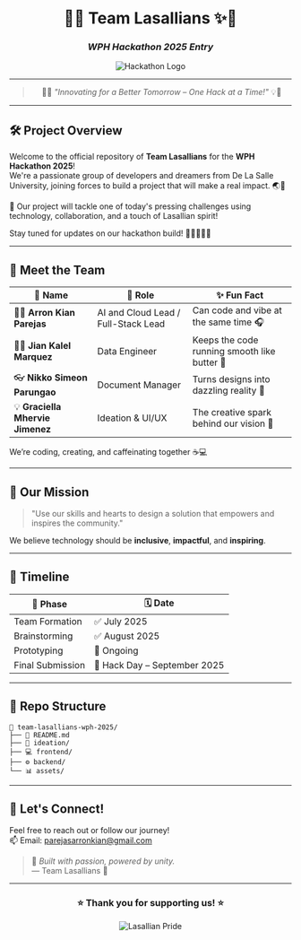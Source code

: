 <div align="center">

# 💚✨ Team Lasallians ✨💚  
### *WPH Hackathon 2025 Entry*

![Hackathon Logo](https://drive.google.com/drive/folders/1afh1_zkWVZKKIpIEaWPwL3P6RWYcEKzn) <!-- You can replace this with your hackathon logo link -->

---

> 🧠💡 *"Innovating for a Better Tomorrow – One Hack at a Time!"* 💡🧠

</div>

---

## 🛠️ Project Overview

Welcome to the official repository of **Team Lasallians** for the **WPH Hackathon 2025**!  
We're a passionate group of developers and dreamers from De La Salle University, joining forces to build a project that will make a real impact. 🌏🚀

🧩 Our project will tackle one of today's pressing challenges using technology, collaboration, and a touch of Lasallian spirit!

Stay tuned for updates on our hackathon build! 🔧👨‍💻👩‍💻

---

## 👥 Meet the Team

| 👤 Name | 💼 Role | ✨ Fun Fact |
|--------|--------|-------------|
| 🧑‍💻 **Arron Kian Parejas** | AI and Cloud Lead / Full-Stack Lead | Can code and vibe at the same time 🎧 |
| 👨‍🔬 **Jian Kalel Marquez** | Data Engineer | Keeps the code running smooth like butter 🧈 |
| 👓 **Nikko Simeon Parungao** | Document Manager | Turns designs into dazzling reality 🌈 |
| 💡 **Graciella Mhervie Jimenez** | Ideation & UI/UX | The creative spark behind our vision 🎨 |

We’re coding, creating, and caffeinating together ☕💻

---

## 🌟 Our Mission

> "Use our skills and hearts to design a solution that empowers and inspires the community."

We believe technology should be **inclusive**, **impactful**, and **inspiring**.

---

## 📅 Timeline

| 📍 Phase | 🗓️ Date |
|---------|----------|
| Team Formation | ✅ July 2025 |
| Brainstorming | ✅ August 2025 |
| Prototyping | 🔄 Ongoing |
| Final Submission | 📌 Hack Day – September 2025 |

---

## 📂 Repo Structure

```
📁 team-lasallians-wph-2025/
├── 📄 README.md
├── 🧠 ideation/
├── 💻 frontend/
├── ⚙️ backend/
└── 📊 assets/
```

---

## 💬 Let's Connect!

Feel free to reach out or follow our journey!  
📫 Email: [parejasarronkian@gmail.com](mailto:parejasarronkian@gmail.com)

> 📢 *Built with passion, powered by unity.*  
> — Team Lasallians 💚

---

<div align="center">

### ⭐ Thank you for supporting us! ⭐  

![Lasallian Pride](https://img.icons8.com/color/96/000000/school-building.png)

</div>

